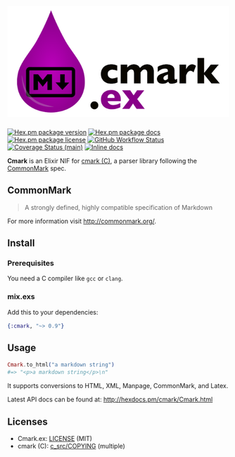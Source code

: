 # ![Cmark](./assets/cmark_ex_logo.png)

[![Hex.pm package version](https://img.shields.io/hexpm/v/cmark.svg?style=flat-square)](https://hex.pm/packages/cmark)
[![Hex.pm package docs](https://img.shields.io/badge/hex-docs-orange.svg?style=flat-square)](http://hexdocs.pm/cmark/)
[![Hex.pm package license](https://img.shields.io/hexpm/l/cmark.svg?style=flat-square)](https://github.com/asaaki/cmark.ex/blob/main/LICENSE)
[![GitHub Workflow Status](https://img.shields.io/github/workflow/status/asaaki/cmark.ex/CI?style=flat-square)](https://github.com/asaaki/cmark.ex/actions?query=workflow%3ACI)
[![Coverage Status (main)](https://img.shields.io/coveralls/asaaki/cmark.ex/main.svg?style=flat-square)](https://coveralls.io/r/asaaki/cmark.ex)
[![Inline docs](http://inch-ci.org/github/asaaki/cmark.ex.svg?branch=main&style=flat-square)](http://inch-ci.org/github/asaaki/cmark.ex)

**Cmark** is an Elixir NIF for [cmark (C)](https://github.com/jgm/cmark), a parser library following the [CommonMark](http://commonmark.org/) spec.

## CommonMark

> A strongly defined, highly compatible specification of Markdown

For more information visit <http://commonmark.org/>.

## Install

### Prerequisites

You need a C compiler like `gcc` or `clang`.

### mix.exs

Add this to your dependencies:

```elixir
{:cmark, "~> 0.9"}
```

## Usage

```elixir
Cmark.to_html("a markdown string")
#=> "<p>a markdown string</p>\n"
```

It supports conversions to HTML, XML, Manpage, CommonMark, and Latex.

Latest API docs can be found at: <http://hexdocs.pm/cmark/Cmark.html>

## Licenses

- Cmark.ex: [LICENSE](https://github.com/asaaki/cmark.ex/blob/main/LICENSE) (MIT)
- cmark (C): [c_src/COPYING](https://github.com/asaaki/cmark.ex/blob/main/c_src/COPYING) (multiple)
